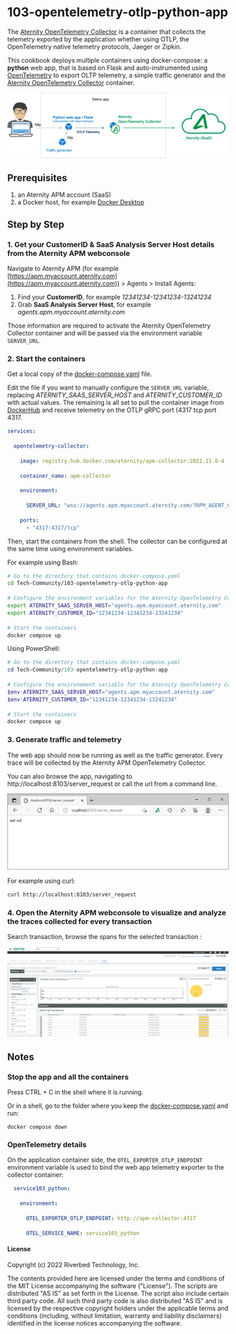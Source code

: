# 103-opentelemetry-otlp-python-app

The [Aternity OpenTelemetry Collector](https://hub.docker.com/r/aternity/apm-collector) is a container that collects the telemetry exported by the application whether using OTLP, the OpenTelemetry native telemetry protocols, Jaeger or Zipkin.

This cookbook deploys multiple containers using docker-compose: a **python** web app, that is based on Flask and auto-instrumented using [OpenTelemetry](https://opentelemetry.io/) to export OLTP telemetry, a simple traffic generator and the [Aternity OpenTelemetry Collector](https://hub.docker.com/r/aternity/apm-collector) container.

![diagram](images/103-diagram.png)

## Prerequisites

1. an Aternity APM account (SaaS)
2. a Docker host, for example [Docker Desktop](https://www.docker.com/products/docker-desktop)

## Step by Step

### 1. Get your CustomerID & SaaS Analysis Server Host details from the Aternity APM webconsole

Navigate to Aternity APM (for example [https://apm.myaccount.aternity.com](https://apm.myaccount.aternity.com)) > Agents > Install Agents:

1. Find your **CustomerID**, for example *12341234-12341234-13241234*
2. Grab **SaaS Analysis Server Host**, for example *agents.apm.myaccount.aternity.com*

Those information are required to activate the Aternity OpenTelemetry Collector container and will be passed via the environment variable `SERVER_URL`. 

### 2. Start the containers

Get a local copy of the [docker-compose.yaml](docker-compose.yaml) file. 

Edit the file if you want to manually configure the `SERVER_URL` variable, replacing *ATERNITY_SAAS_SERVER_HOST* and *ATERNITY_CUSTOMER_ID* with actual values. The remaining is all set to pull the container image from [DockerHub](https://hub.docker.com/r/aternity/apm-collector) and receive telemetry on the OTLP gRPC port (4317 tcp port 4317.

```yaml
services:

  opentelemetry-collector:
    
    image: registry.hub.docker.com/aternity/apm-collector:2022.11.0-4
    
    container_name: apm-collector       
    
    environment:

      SERVER_URL: "wss://agents.apm.myaccount.aternity.com/?RPM_AGENT_CUSTOMER_ID=12341234-12341234-13241234"

    ports:
      - "4317:4317/tcp"
```

Then, start the containers from the shell. The collector can be configured at the same time using environment variables. 

For example using Bash:

```bash
# Go to the directory that contains docker-compose.yaml
cd Tech-Community/103-opentelemetry-otlp-python-app

# Configure the environment variables for the Aternity OpenTelemetry Collector
export ATERNITY_SAAS_SERVER_HOST="agents.apm.myaccount.aternity.com"
export ATERNITY_CUSTOMER_ID="12341234-12341234-13241234"

# Start the containers
docker compose up
```

Using PowerShell:

```PowerShell
# Go to the directory that contains docker-compose.yaml
cd Tech-Community/103-opentelemetry-otlp-python-app

# Configure the environement variable for the Aternity OpenTelemetry Collector
$env:ATERNITY_SAAS_SERVER_HOST="agents.apm.myaccount.aternity.com"
$env:ATERNITY_CUSTOMER_ID="12341234-12341234-13241234"

# Start the containers
docker compose up
```

### 3. Generate traffic and telemetry

The web app should now be running as well as the traffic generator. Every trace will be collected by the Aternity APM OpenTelemetry Collector.

You can also browse the app, navigating to http://localhost:8103/server_request or call the url from a command line. 

![service103-python](images/aternity-opentelemetry-service103-python-navigate.png)

For example using curl:

```bash
curl http://localhost:8103/server_request
```

### 4. Open the Aternity APM webconsole to visualize and analyze the traces collected for every transaction

Search transaction, browse the spans for the selected transaction :

![Aternity APM OpenTelemetry traces](images/aternity-opentelemetry-service103-python-transactions.png)

## Notes 

### Stop the app and all the containers

Press CTRL + C in the shell where it is running.

Or in a shell, go to the folder where you keep the [docker-compose.yaml](docker-compose.yaml) and run:

```shell
docker compose down
```

### OpenTelemetry details

On the application container side, the `OTEL_EXPORTER_OTLP_ENDPOINT` environment variable is used to bind the web app telemetry exporter to the collector container:

```yaml
  service103_python:   
    
    environment:  
    
      OTEL_EXPORTER_OTLP_ENDPOINT: http://apm-collector:4317

      OTEL_SERVICE_NAME: service103_python
```

#### License

Copyright (c) 2022 Riverbed Technology, Inc.

The contents provided here are licensed under the terms and conditions of the MIT License accompanying the software ("License"). The scripts are distributed "AS IS" as set forth in the License. The script also include certain third party code. All such third party code is also distributed "AS IS" and is licensed by the respective copyright holders under the applicable terms and conditions (including, without limitation, warranty and liability disclaimers) identified in the license notices accompanying the software.
